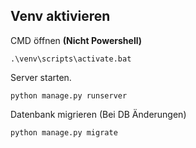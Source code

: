 
## Venv aktivieren

CMD öffnen **(Nicht Powershell)**

```
.\venv\scripts\activate.bat
```

Server starten. 

```
python manage.py runserver
```

Datenbank migrieren (Bei DB Änderungen)

```
python manage.py migrate
```
